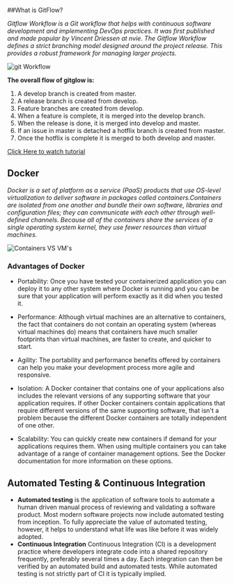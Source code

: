 ##What is GitFlow?

*Gitflow Workflow is a Git workflow that helps with continuous software development and implementing DevOps practices. It was first published and made popular by Vincent Driessen at nvie. The Gitflow Workflow defines a strict branching model designed around the project release. This provides a robust framework for managing larger projects.*

![git Workflow](https://wac-cdn.atlassian.com/dam/jcr:61ccc620-5249-4338-be66-94d563f2843c/05%20(2).svg?cdnVersion=1446)

**The overall flow of gitglow is:**
1. A develop branch is created from master.
2. A release branch is created from develop.
3. Feature branches are created from develop.
4. When a feature is complete, it is merged into the develop branch.
5. When the release is done, it is merged into develop and master.
6. If an issue in master is detached a hotflix branch is created from master.
7. Once the hotflix is complete it is merged to both develop and master.

[Click Here to watch tutorial](https://www.youtube.com/watch?v=gLWSJXBbJuE&t=441s)

## Docker
*Docker is a set of platform as a service (PaaS) products that use OS-level virtualization to deliver software in packages called containers.Containers are isolated from one another and bundle their own software, libraries and configuration files; they can communicate with each other through well-defined channels. Because all of the containers share the services of a single operating system kernel, they use fewer resources than virtual machines.*

![Containers VS VM's](https://www.microcontrollertips.com/wp-content/uploads/2017/01/VM-Diagram-opener.jpg)

### Advantages of Docker 

* Portability:
Once you have tested your containerized application you can deploy it to any other system where Docker is running and you can be sure that your application will perform exactly as it did when you tested it.

* Performance:
Although virtual machines are an alternative to containers, the fact that containers do not contain an operating system (whereas virtual machines do) means that containers have much smaller footprints than virtual machines, are faster to create, and quicker to start.

* Agility:
The portability and performance benefits offered by containers can help you make your development process more agile and responsive. 

* Isolation:
A Docker container that contains one of your applications also includes the relevant versions of any supporting software that your application requires. If other Docker containers contain applications that require different versions of the same supporting software, that isn't a problem because the different Docker containers are totally independent of one other.

* Scalability:
You can quickly create new containers if demand for your applications requires them. When using multiple containers you can take advantage of a range of container management options. See the Docker documentation for more information on these options.
  
## Automated Testing & Continuous Integration
* **Automated testing** is the application of software tools to automate a human driven manual process of reviewing and validating a software product. Most modern software projects now include automated testing from inception. To fully appreciate the value of automated testing, however, it helps to understand what life was like  before it was widely adopted.
* **Continuous Integration** Continuous Integration (CI) is a development practice where developers integrate code into a shared repository frequently, preferably several times a day. Each integration can then be verified by an automated build and automated tests. While automated testing is not strictly part of CI it is typically implied.




